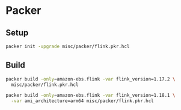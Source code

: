 # Packer

## Setup

```sh
packer init -upgrade misc/packer/flink.pkr.hcl
```

## Build

```sh
packer build -only=amazon-ebs.flink -var flink_version=1.17.2 \
  misc/packer/flink.pkr.hcl

packer build -only=amazon-ebs.flink -var flink_version=1.18.1 \
  -var ami_architecture=arm64 misc/packer/flink.pkr.hcl
```
